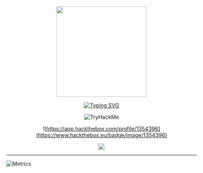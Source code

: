 <br>
<p align="center"> <img width="240" src="https://media.tenor.com/Nzdiy3Bm1i8AAAAC/anonymous-anonymiss.gif"/>
<br>

 <p align="center">
<a href="https://git.io/typing-svg"><img src="https://readme-typing-svg.demolab.com?font=Fira+Code&size=30&pause=1000&color=00CFFF&center=true&vCenter=true&multiline=true&width=435&height=100&lines=Rex%2C+wake+up!+;Follow+the+black+wolf!" alt="Typing SVG" /></a>
</p>

<div align="center">
 
 <img src="https://tryhackme-badges.s3.amazonaws.com/MeanMachineRex.png" alt="TryHackMe">
 
   ![https://app.hackthebox.com/profile/1354396](https://www.hackthebox.eu/badge/image/1354396)      

   <img src="https://www.codewars.com/users/Mean%20Machine%20Rex/badges/large" />
 
 </div>
 
---
![Metrics](https://metrics.lecoq.io/RexRowan?template=classic&languages=1&isocalendar=1&achievements=1&base=header%2C%20activity%2C%20community%2C%20repositories%2C%20metadata&base.indepth=false&base.hireable=false&base.skip=false&isocalendar=false&isocalendar.duration=half-year&languages=false&languages.limit=8&languages.threshold=0%25&languages.other=false&languages.colors=github&languages.sections=most-used&languages.indepth=false&languages.analysis.timeout=15&languages.analysis.timeout.repositories=7.5&languages.categories=markup%2C%20programming&languages.recent.categories=markup%2C%20programming&languages.recent.load=300&languages.recent.days=14&achievements=false&achievements.threshold=C&achievements.secrets=true&achievements.display=detailed&achievements.limit=0&config.timezone=Europe%2FLondon)
